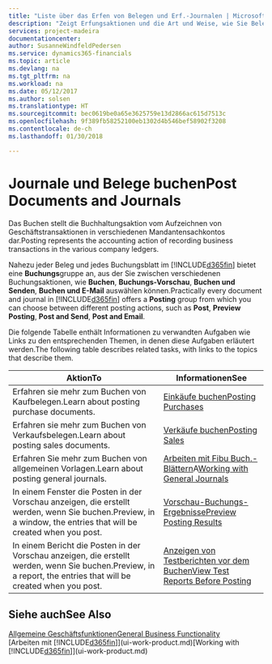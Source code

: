 ```yaml
---
title: "Liste über das Erfen von Belegen und Erf.-Journalen | Microsoft Docs"
description: "Zeigt Erfungsaktionen und die Art und Weise, wie Sie Belege und Erf.-Journalen buchen können."
services: project-madeira
documentationcenter: 
author: SusanneWindfeldPedersen
ms.service: dynamics365-financials
ms.topic: article
ms.devlang: na
ms.tgt_pltfrm: na
ms.workload: na
ms.date: 05/12/2017
ms.author: solsen
ms.translationtype: HT
ms.sourcegitcommit: bec0619be0a65e3625759e13d2866ac615d7513c
ms.openlocfilehash: 9f389fb58252100eb1302d4b546bef58902f3208
ms.contentlocale: de-ch
ms.lasthandoff: 01/30/2018

---
```

# <a name="post-documents-and-journals"></a><span data-ttu-id="df132-103">Journale und Belege buchen</span><span class="sxs-lookup"><span data-stu-id="df132-103">Post Documents and Journals</span></span>
<span data-ttu-id="df132-104">Das Buchen stellt die Buchhaltungsaktion vom Aufzeichnen von Geschäftstransaktionen in verschiedenen Mandantensachkontos dar.</span><span class="sxs-lookup"><span data-stu-id="df132-104">Posting represents the accounting action of recording business transactions in the various company ledgers.</span></span>

<span data-ttu-id="df132-105">Nahezu jeder Beleg und jedes Buchungsblatt im [!INCLUDE[d365fin](includes/d365fin_md.md)] bietet eine **Buchungs**gruppe an, aus der Sie zwischen verschiedenen Buchungsaktionen, wie **Buchen**, **Buchungs-Vorschau**, **Buchen und Senden**, **Buchen und E-Mail** auswählen können.</span><span class="sxs-lookup"><span data-stu-id="df132-105">Practically every document and journal in [!INCLUDE[d365fin](includes/d365fin_md.md)] offers a **Posting** group from which you can choose between different posting actions, such as **Post**, **Preview Posting**, **Post and Send**, **Post and Email**.</span></span>

<span data-ttu-id="df132-106">Die folgende Tabelle enthält Informationen zu verwandten Aufgaben wie Links zu den entsprechenden Themen, in denen diese Aufgaben erläutert werden.</span><span class="sxs-lookup"><span data-stu-id="df132-106">The following table describes related tasks, with links to the topics that describe them.</span></span>

| <span data-ttu-id="df132-107">Aktion</span><span class="sxs-lookup"><span data-stu-id="df132-107">To</span></span> | <span data-ttu-id="df132-108">Informationen</span><span class="sxs-lookup"><span data-stu-id="df132-108">See</span></span> |
| --- | --- |
| <span data-ttu-id="df132-109">Erfahren sie mehr zum Buchen von Kaufbelegen.</span><span class="sxs-lookup"><span data-stu-id="df132-109">Learn about posting purchase documents.</span></span> |[<span data-ttu-id="df132-110">Einkäufe buchen</span><span class="sxs-lookup"><span data-stu-id="df132-110">Posting Purchases</span></span>](ui-post-purchases.md) |
| <span data-ttu-id="df132-111">Erfahren sie mehr zum Buchen von Verkaufsbelegen.</span><span class="sxs-lookup"><span data-stu-id="df132-111">Learn about posting sales documents.</span></span> |[<span data-ttu-id="df132-112">Verkäufe buchen</span><span class="sxs-lookup"><span data-stu-id="df132-112">Posting Sales</span></span>](ui-post-sales.md) |
| <span data-ttu-id="df132-113">Erfahren Sie mehr zum Buchen von allgemeinen Vorlagen.</span><span class="sxs-lookup"><span data-stu-id="df132-113">Learn about posting general journals.</span></span> |<span data-ttu-id="df132-114">[Arbeiten mit Fibu Buch.-Blättern](ui-work-general-journals.md)A</span><span class="sxs-lookup"><span data-stu-id="df132-114">[Working with General Journals](ui-work-general-journals.md)</span></span> |
| <span data-ttu-id="df132-115">In einem Fenster die Posten in der Vorschau anzeigen, die erstellt werden, wenn Sie buchen.</span><span class="sxs-lookup"><span data-stu-id="df132-115">Preview, in a window, the entries that will be created when you post.</span></span> |[<span data-ttu-id="df132-116">Vorschau-Buchungs-Ergebnisse</span><span class="sxs-lookup"><span data-stu-id="df132-116">Preview Posting Results</span></span>](ui-how-preview-post-results.md) |
| <span data-ttu-id="df132-117">In einem Bericht die Posten in der Vorschau anzeigen, die erstellt werden, wenn Sie buchen.</span><span class="sxs-lookup"><span data-stu-id="df132-117">Preview, in a report, the entries that will be created when you post.</span></span> |[<span data-ttu-id="df132-118">Anzeigen von Testberichten vor dem Buchen</span><span class="sxs-lookup"><span data-stu-id="df132-118">View Test Reports Before Posting</span></span>](ui-how-view-test-reports-posting.md) |

## <a name="see-also"></a><span data-ttu-id="df132-119">Siehe auch</span><span class="sxs-lookup"><span data-stu-id="df132-119">See Also</span></span>
[<span data-ttu-id="df132-120">Allgemeine Geschäftsfunktionen</span><span class="sxs-lookup"><span data-stu-id="df132-120">General Business Functionality</span></span>](ui-across-business-areas.md)  
<span data-ttu-id="df132-121">[Arbeiten mit [!INCLUDE[d365fin](includes/d365fin_md.md)]](ui-work-product.md)</span><span class="sxs-lookup"><span data-stu-id="df132-121">[Working with [!INCLUDE[d365fin](includes/d365fin_md.md)]](ui-work-product.md)</span></span>


